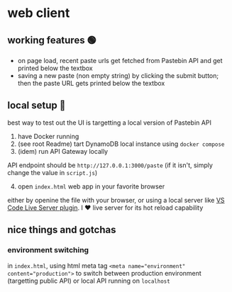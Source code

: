 # web client

## working features 🟢

- on page load, recent paste urls get fetched from Pastebin API and get printed
  below the textbox
- saving a new paste (non empty string) by clicking the submit button; then the
  paste URL gets printed below the textbox

## local setup 🐳

best way to test out the UI is targetting a local version of Pastebin API

1. have Docker running
2. (see root Readme) tart DynamoDB local instance using `docker compose`
3. (idem) run API Gateway locally

API endpoint should be `http://127.0.0.1:3000/paste` (if it isn't, simply
change the value in `script.js`)

4. open `index.html` web app in your favorite browser

either by openine the file with your browser, or using a local server like [VS Code
Live Server
plugin](https://marketplace.visualstudio.com/items?itemName=ritwickdey.LiveServer).
I ❤️ live server for its hot reload capability

## nice things and gotchas

### environment switching

in `index.html`, using html meta tag `<meta name="environment" content="production">` to switch
between production environment (targetting public API) or local API running on `localhost`
